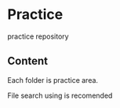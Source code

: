 # Practice

practice repository

## Content

Each folder is practice area.

File search using is recomended


